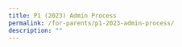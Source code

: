 ```yaml
---
title: P1 (2023) Admin Process
permalink: /for-parents/p1-2023-admin-process/
description: ""
---
```

